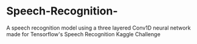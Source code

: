 # Speech-Recognition-
A speech recognition model using a three layered Conv1D neural network made for Tensorflow's Speech Recognition Kaggle Challenge 
